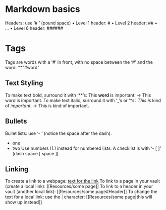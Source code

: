 
# Markdown basics
Headers: use ‘# ’ (pound space)
• Level 1 header: #
• Level 2 header: ##
• …
• Level 6 header: ######

# Tags
Tags are words with a ‘#’ in front, with no space between the ‘#’ and the word: **"#word"
## Text Styling
To make text bold, surround it with ‘**’s:
This **word** is important. → This word is important.
To make text italic, surround it with ‘_’s or ‘*s’.
_This is_ kind of *important*. → This is kind of important.
## Bullets
Bullet lists: use ‘- ‘ (notice the space after the dash).
- one
- two
Use numbers (1.) instead for numbered lists.
A checklist is with ‘- [ ]’ (dash space [ space ]).
## Linking
To create a link to a webpage:
[text for the link](https://example.com/)
To link to a page in your vault (create a local link):
[[Resources/some page]]
To link to a header in your vault (another local link):
[[Resources/some page#Header]]
To change the text for a local link: use the | character:
[[Resources/some page|this will show up instead]]